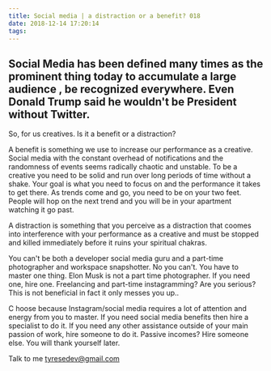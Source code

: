 ```yaml
---
title: Social media | a distraction or a benefit? 018
date: 2018-12-14 17:20:14
tags:
---
```


## Social Media has been defined many times as the prominent thing today to accumulate a large audience , be recognized everywhere. Even Donald Trump said he wouldn't be President without Twitter.

So, for us creatives. Is it a benefit or a distraction?

A benefit is something we use to increase our performance as a creative. Social media with the constant overhead of notifications and the randomness of events seems radically chaotic and unstable. To be a creative you need to be solid and run over long periods of time without a shake. Your goal is what you need to focus on and the performance it takes to get there. As trends come and go, you need to be on your two feet. People will hop on the next trend and you will be in your apartment watching it go past.

A distraction is something that you perceive as a distraction that coomes into interference with your performance as a creative and must be stopped and killed immediately before it ruins your spiritual chakras. 

You can't be both a developer social media guru and a part-time photographer and workspace snapshotter. No you can't. You have to master one thing. Elon Musk is not a part time photographer. If you need one, hire one. Freelancing and part-time instagramming?  Are you serious? This is not beneficial in fact it only messes you up..

C
hoose because Instagram/social media requires a lot of attention and energy from you to master. If you need social media benefits then hire a specialist to do it. If you need any other assistance outside of your main passion of work, hire someone to do it. Passive incomes? Hire someone else. You will thank yourself later.

Talk to me tyresedev@gmail.com